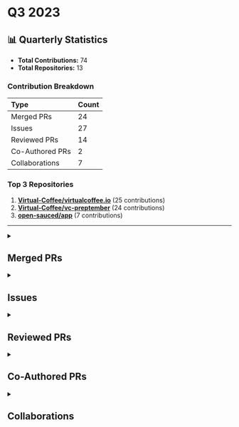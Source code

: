 # Q3 2023

## 📊 Quarterly Statistics

* **Total Contributions:** 74
* **Total Repositories:** 13

### Contribution Breakdown

| Type | Count |
| :--- | :--- |
| Merged PRs | 24 |
| Issues | 27 |
| Reviewed PRs | 14 |
| Co-Authored PRs | 2 |
| Collaborations | 7 |

### Top 3 Repositories

1. [**Virtual-Coffee/virtualcoffee.io**](https://github.com/Virtual-Coffee/virtualcoffee.io) (25 contributions)
2. [**Virtual-Coffee/vc-preptember**](https://github.com/Virtual-Coffee/vc-preptember) (24 contributions)
3. [**open-sauced/app**](https://github.com/open-sauced/app) (7 contributions)

---

<details>
 <summary><h2>Merged PRs</h2></summary>
<table style='width:100%; table-layout:fixed;'>
  <thead>
    <tr>
      <th style='width:5%;'>No.</th>
      <th style='width:20%;'>Project Name</th>
      <th style='width:30%;'>Title</th>
      <th style='width:15%;'>Created At</th>
      <th style='width:15%;'>Merged At</th>
      <th style='width:15%;'>Review Period</th>
    </tr>
  </thead>
  <tbody>
    <tr>
      <td>1.</td>
      <td>shesharpnl/knowledge-hub</td>
      <td><a href='https://github.com/shesharpnl/knowledge-hub/pull/10'>Update Contributing section in README</a></td>
      <td>2023-09-28</td>
      <td>2023-09-28</td>
      <td>1 days</td>
    </tr>
    <tr>
      <td>2.</td>
      <td>Virtual-Coffee/vc-preptember</td>
      <td><a href='https://github.com/Virtual-Coffee/vc-preptember/pull/27'>Fix links to OpenSauced docs and pizza-verse repos</a></td>
      <td>2023-09-28</td>
      <td>2023-09-28</td>
      <td>0 days</td>
    </tr>
    <tr>
      <td>3.</td>
      <td>shesharpnl/.github</td>
      <td><a href='https://github.com/shesharpnl/.github/pull/1'>Added `.github` folder</a></td>
      <td>2023-09-28</td>
      <td>2023-09-28</td>
      <td>0 days</td>
    </tr>
    <tr>
      <td>4.</td>
      <td>Virtual-Coffee/vc-preptember</td>
      <td><a href='https://github.com/Virtual-Coffee/vc-preptember/pull/21'>Add Forem to the repositories list</a></td>
      <td>2023-09-25</td>
      <td>2023-09-25</td>
      <td>0 days</td>
    </tr>
    <tr>
      <td>5.</td>
      <td>shesharpnl/knowledge-hub</td>
      <td><a href='https://github.com/shesharpnl/knowledge-hub/pull/9'>Add Contributing Guide</a></td>
      <td>2023-09-25</td>
      <td>2023-09-25</td>
      <td>0 days</td>
    </tr>
    <tr>
      <td>6.</td>
      <td>shesharpnl/knowledge-hub</td>
      <td><a href='https://github.com/shesharpnl/knowledge-hub/pull/8'>Move Resources to Their Own Files</a></td>
      <td>2023-09-25</td>
      <td>2023-09-25</td>
      <td>0 days</td>
    </tr>
    <tr>
      <td>7.</td>
      <td>Virtual-Coffee/virtualcoffee.io</td>
      <td><a href='https://github.com/Virtual-Coffee/virtualcoffee.io/pull/980'>Add September 2023 newsletter</a></td>
      <td>2023-09-07</td>
      <td>2023-09-20</td>
      <td>13 days</td>
    </tr>
    <tr>
      <td>8.</td>
      <td>OpenSource-Communities/guestbook</td>
      <td><a href='https://github.com/OpenSource-Communities/guestbook/pull/82'>feat: Update instructions in README</a></td>
      <td>2023-09-06</td>
      <td>2023-09-19</td>
      <td>13 days</td>
    </tr>
    <tr>
      <td>9.</td>
      <td>Virtual-Coffee/vc-preptember</td>
      <td><a href='https://github.com/Virtual-Coffee/vc-preptember/pull/15'>docs: Add Notes</a></td>
      <td>2023-09-18</td>
      <td>2023-09-18</td>
      <td>0 days</td>
    </tr>
    <tr>
      <td>10.</td>
      <td>Virtual-Coffee/vc-preptember</td>
      <td><a href='https://github.com/Virtual-Coffee/vc-preptember/pull/5'>Add BioDrop to the repositories list</a></td>
      <td>2023-09-08</td>
      <td>2023-09-08</td>
      <td>0 days</td>
    </tr>
    <tr>
      <td>11.</td>
      <td>Virtual-Coffee/virtualcoffee.io</td>
      <td><a href='https://github.com/Virtual-Coffee/virtualcoffee.io/pull/978'>Add September 2023 Monthly Challenge</a></td>
      <td>2023-09-04</td>
      <td>2023-09-05</td>
      <td>1 days</td>
    </tr>
    <tr>
      <td>12.</td>
      <td>Virtual-Coffee/vc-preptember</td>
      <td><a href='https://github.com/Virtual-Coffee/vc-preptember/pull/1'>Update repository</a></td>
      <td>2023-09-04</td>
      <td>2023-09-04</td>
      <td>0 days</td>
    </tr>
    <tr>
      <td>13.</td>
      <td>Virtual-Coffee/virtualcoffee.io</td>
      <td><a href='https://github.com/Virtual-Coffee/virtualcoffee.io/pull/973'>Fix broken links and typos in monthly challenges, September, and October challenge pages</a></td>
      <td>2023-08-28</td>
      <td>2023-08-29</td>
      <td>1 days</td>
    </tr>
    <tr>
      <td>14.</td>
      <td>Virtual-Coffee/virtualcoffee.io</td>
      <td><a href='https://github.com/Virtual-Coffee/virtualcoffee.io/pull/965'>Update a Slack channel's name and Sunday's Accountabilibuddies leader</a></td>
      <td>2023-08-18</td>
      <td>2023-08-24</td>
      <td>6 days</td>
    </tr>
    <tr>
      <td>15.</td>
      <td>Virtual-Coffee/virtualcoffee.io</td>
      <td><a href='https://github.com/Virtual-Coffee/virtualcoffee.io/pull/967'>Add the Coffee Host role and remove the Coffee Coordinator role</a></td>
      <td>2023-08-18</td>
      <td>2023-08-18</td>
      <td>0 days</td>
    </tr>
    <tr>
      <td>16.</td>
      <td>open-sauced/100-days-of-oss-template</td>
      <td><a href='https://github.com/open-sauced/100-days-of-oss-template/pull/8'>Add More Information to Use This Template in the README</a></td>
      <td>2023-07-30</td>
      <td>2023-08-14</td>
      <td>15 days</td>
    </tr>
    <tr>
      <td>17.</td>
      <td>Virtual-Coffee/virtualcoffee.io</td>
      <td><a href='https://github.com/Virtual-Coffee/virtualcoffee.io/pull/954'>Add August 2023 newsletter</a></td>
      <td>2023-08-02</td>
      <td>2023-08-03</td>
      <td>1 days</td>
    </tr>
    <tr>
      <td>18.</td>
      <td>Virtual-Coffee/virtualcoffee.io</td>
      <td><a href='https://github.com/Virtual-Coffee/virtualcoffee.io/pull/947'>Update Links in the README.md and CONTRIBUTING.md</a></td>
      <td>2023-07-28</td>
      <td>2023-08-03</td>
      <td>6 days</td>
    </tr>
    <tr>
      <td>19.</td>
      <td>Virtual-Coffee/virtualcoffee.io</td>
      <td><a href='https://github.com/Virtual-Coffee/virtualcoffee.io/pull/944'>Move Links from Titles to Content in Resources</a></td>
      <td>2023-07-27</td>
      <td>2023-08-03</td>
      <td>7 days</td>
    </tr>
    <tr>
      <td>20.</td>
      <td>Virtual-Coffee/virtualcoffee.io</td>
      <td><a href='https://github.com/Virtual-Coffee/virtualcoffee.io/pull/942'>Fix wording on how to receive invite</a></td>
      <td>2023-07-26</td>
      <td>2023-08-03</td>
      <td>8 days</td>
    </tr>
    <tr>
      <td>21.</td>
      <td>Virtual-Coffee/virtualcoffee.io</td>
      <td><a href='https://github.com/Virtual-Coffee/virtualcoffee.io/pull/952'>Update monthly challenge</a></td>
      <td>2023-07-31</td>
      <td>2023-08-01</td>
      <td>1 days</td>
    </tr>
    <tr>
      <td>22.</td>
      <td>Virtual-Coffee/virtualcoffee.io</td>
      <td><a href='https://github.com/Virtual-Coffee/virtualcoffee.io/pull/895'>Reorganize Virtual Coffee Resources</a></td>
      <td>2023-05-25</td>
      <td>2023-07-19</td>
      <td>55 days</td>
    </tr>
    <tr>
      <td>23.</td>
      <td>Virtual-Coffee/virtualcoffee.io</td>
      <td><a href='https://github.com/Virtual-Coffee/virtualcoffee.io/pull/931'>Add July 2023 newsletter</a></td>
      <td>2023-07-11</td>
      <td>2023-07-18</td>
      <td>8 days</td>
    </tr>
    <tr>
      <td>24.</td>
      <td>the-collab-lab/website</td>
      <td><a href='https://github.com/the-collab-lab/website/pull/76'>fix: typo of command to clone the repo with plain git command</a></td>
      <td>2023-07-03</td>
      <td>2023-07-03</td>
      <td>0 days</td>
    </tr>
  </tbody>
</table>
</details>

<details>
 <summary><h2>Issues</h2></summary>
<table style='width:100%; table-layout:fixed;'>
  <thead>
    <tr>
      <th style='width:5%;'>No.</th>
      <th style='width:25%;'>Project Name</th>
      <th style='width:35%;'>Title</th>
      <th style='width:15%;'>Created At</th>
      <th style='width:15%;'>Closed At</th>
      <th style='width:10%;'>Closing Period</th>
    </tr>
  </thead>
  <tbody>
    <tr>
      <td>1.</td>
      <td>open-sauced/app</td>
      <td><a href='https://github.com/open-sauced/app/issues/1764'>Bug: Highlight Card Overflow On Small Screen</a></td>
      <td>2023-09-28</td>
      <td>2023-10-03</td>
      <td>5 days</td>
    </tr>
    <tr>
      <td>2.</td>
      <td>Virtual-Coffee/virtualcoffee.io</td>
      <td><a href='https://github.com/Virtual-Coffee/virtualcoffee.io/issues/991'>Update Monthly Challenge — Oct 2023 </a></td>
      <td>2023-09-28</td>
      <td>2023-10-02</td>
      <td>4 days</td>
    </tr>
    <tr>
      <td>3.</td>
      <td>shesharpnl/knowledge-hub</td>
      <td><a href='https://github.com/shesharpnl/knowledge-hub/issues/7'>feat: Improve Documentation</a></td>
      <td>2023-09-24</td>
      <td>2023-10-02</td>
      <td>8 days</td>
    </tr>
    <tr>
      <td>4.</td>
      <td>Virtual-Coffee/vc-preptember</td>
      <td><a href='https://github.com/Virtual-Coffee/vc-preptember/issues/6'>docs: Add Preptember repo walkthrough video </a></td>
      <td>2023-09-12</td>
      <td>2023-09-14</td>
      <td>1 days</td>
    </tr>
    <tr>
      <td>5.</td>
      <td>Virtual-Coffee/virtualcoffee.io</td>
      <td><a href='https://github.com/Virtual-Coffee/virtualcoffee.io/issues/979'>Add September 2023 newsletter to the website</a></td>
      <td>2023-09-06</td>
      <td>2023-09-20</td>
      <td>14 days</td>
    </tr>
    <tr>
      <td>6.</td>
      <td>OpenSource-Communities/guestbook</td>
      <td><a href='https://github.com/OpenSource-Communities/guestbook/issues/81'>Feature: Steps to edit the `.all-contributorsrc` file</a></td>
      <td>2023-08-31</td>
      <td>2023-09-19</td>
      <td>19 days</td>
    </tr>
    <tr>
      <td>7.</td>
      <td>Virtual-Coffee/virtualcoffee.io</td>
      <td><a href='https://github.com/Virtual-Coffee/virtualcoffee.io/issues/969'>Fix broken links on the Monthly Challenges page</a></td>
      <td>2023-08-22</td>
      <td>2023-10-06</td>
      <td>45 days</td>
    </tr>
    <tr>
      <td>8.</td>
      <td>Virtual-Coffee/virtualcoffee.io</td>
      <td><a href='https://github.com/Virtual-Coffee/virtualcoffee.io/issues/964'>Update the Coffee Coordinator section in Paths to Leadership & Roles</a></td>
      <td>2023-08-16</td>
      <td>2023-08-18</td>
      <td>2 days</td>
    </tr>
    <tr>
      <td>9.</td>
      <td>Virtual-Coffee/virtualcoffee.io</td>
      <td><a href='https://github.com/Virtual-Coffee/virtualcoffee.io/issues/963'>Update Sunday's Accountabilibuddies leader</a></td>
      <td>2023-08-16</td>
      <td>2023-08-24</td>
      <td>8 days</td>
    </tr>
    <tr>
      <td>10.</td>
      <td>Virtual-Coffee/virtualcoffee.io</td>
      <td><a href='https://github.com/Virtual-Coffee/virtualcoffee.io/issues/962'>Update a Slack channel's name</a></td>
      <td>2023-08-16</td>
      <td>2023-08-24</td>
      <td>8 days</td>
    </tr>
    <tr>
      <td>11.</td>
      <td>open-sauced/app</td>
      <td><a href='https://github.com/open-sauced/app/issues/1530'>Bug: Left sidebar on highlights page is cut off on big screen</a></td>
      <td>2023-08-08</td>
      <td>2023-08-09</td>
      <td>0 days</td>
    </tr>
    <tr>
      <td>12.</td>
      <td>open-sauced/app</td>
      <td><a href='https://github.com/open-sauced/app/issues/1529'>Bug: Avatar is either not shown or is not the user</a></td>
      <td>2023-08-08</td>
      <td>2023-08-15</td>
      <td>7 days</td>
    </tr>
    <tr>
      <td>13.</td>
      <td>open-sauced/app</td>
      <td><a href='https://github.com/open-sauced/app/issues/1528'>Bug: Calendar cut off when adding highlight, moving up and down when editing highlight</a></td>
      <td>2023-08-08</td>
      <td>2023-10-13</td>
      <td>66 days</td>
    </tr>
    <tr>
      <td>14.</td>
      <td>open-sauced/community</td>
      <td><a href='https://github.com/open-sauced/community/issues/21'>Feature: Order the highlights based on the selected date</a></td>
      <td>2023-08-08</td>
      <td>2023-08-14</td>
      <td>6 days</td>
    </tr>
    <tr>
      <td>15.</td>
      <td>Virtual-Coffee/virtualcoffee.io</td>
      <td><a href='https://github.com/Virtual-Coffee/virtualcoffee.io/issues/953'>Add August 2023 newsletter to the website</a></td>
      <td>2023-08-02</td>
      <td>2023-08-03</td>
      <td>1 days</td>
    </tr>
    <tr>
      <td>16.</td>
      <td>Virtual-Coffee/virtualcoffee.io</td>
      <td><a href='https://github.com/Virtual-Coffee/virtualcoffee.io/issues/951'>Update Monthly Challenge</a></td>
      <td>2023-07-30</td>
      <td>2023-08-01</td>
      <td>2 days</td>
    </tr>
    <tr>
      <td>17.</td>
      <td>open-sauced/100-days-of-oss-template</td>
      <td><a href='https://github.com/open-sauced/100-days-of-oss-template/issues/7'>Feature: Clarification on How To Create Progress Journals</a></td>
      <td>2023-07-28</td>
      <td>2023-08-14</td>
      <td>17 days</td>
    </tr>
    <tr>
      <td>18.</td>
      <td>Virtual-Coffee/virtualcoffee.io</td>
      <td><a href='https://github.com/Virtual-Coffee/virtualcoffee.io/issues/946'>Fix Links in the README.md and CONTRIBUTING.md</a></td>
      <td>2023-07-28</td>
      <td>2023-08-03</td>
      <td>6 days</td>
    </tr>
    <tr>
      <td>19.</td>
      <td>Virtual-Coffee/virtualcoffee.io</td>
      <td><a href='https://github.com/Virtual-Coffee/virtualcoffee.io/issues/943'>Move links from the titles to content in resources</a></td>
      <td>2023-07-27</td>
      <td>2023-08-03</td>
      <td>7 days</td>
    </tr>
    <tr>
      <td>20.</td>
      <td>open-sauced/app</td>
      <td><a href='https://github.com/open-sauced/app/issues/1441'>Feature: Subscription Dashboard for Paid User</a></td>
      <td>2023-07-27</td>
      <td>N/A</td>
      <td>Open</td>
    </tr>
    <tr>
      <td>21.</td>
      <td>Virtual-Coffee/podcast-transcripts</td>
      <td><a href='https://github.com/Virtual-Coffee/podcast-transcripts/issues/104'>Improve episode transcription Season 8 Episode 5</a></td>
      <td>2023-07-18</td>
      <td>2023-10-09</td>
      <td>83 days</td>
    </tr>
    <tr>
      <td>22.</td>
      <td>Virtual-Coffee/podcast-transcripts</td>
      <td><a href='https://github.com/Virtual-Coffee/podcast-transcripts/issues/103'>Improve previous edited episodes to follow new guidelines</a></td>
      <td>2023-07-13</td>
      <td>N/A</td>
      <td>Open</td>
    </tr>
    <tr>
      <td>23.</td>
      <td>Virtual-Coffee/virtualcoffee.io</td>
      <td><a href='https://github.com/Virtual-Coffee/virtualcoffee.io/issues/930'>Add July 2023 newsletter to the website</a></td>
      <td>2023-07-11</td>
      <td>2023-07-18</td>
      <td>8 days</td>
    </tr>
    <tr>
      <td>24.</td>
      <td>forem/forem</td>
      <td><a href='https://github.com/forem/forem/issues/19689'>Cannot Sign In to CodeNewbie with Twitter</a></td>
      <td>2023-07-05</td>
      <td>N/A</td>
      <td>Open</td>
    </tr>
    <tr>
      <td>25.</td>
      <td>AccessibleForAll/Support</td>
      <td><a href='https://github.com/AccessibleForAll/Support/issues/499'>Please invite me to the GitHub Community Organization</a></td>
      <td>2023-07-05</td>
      <td>2023-07-05</td>
      <td>0 days</td>
    </tr>
    <tr>
      <td>26.</td>
      <td>Virtual-Coffee/VC-Community-Docs</td>
      <td><a href='https://github.com/Virtual-Coffee/VC-Community-Docs/issues/320'>Update Leaders and Frequency sections in coffee-table-groups.md</a></td>
      <td>2023-07-04</td>
      <td>2023-10-20</td>
      <td>108 days</td>
    </tr>
    <tr>
      <td>27.</td>
      <td>the-collab-lab/website</td>
      <td><a href='https://github.com/the-collab-lab/website/issues/75'>Mistake in repo clone command with plain Git command</a></td>
      <td>2023-07-03</td>
      <td>2023-07-03</td>
      <td>0 days</td>
    </tr>
  </tbody>
</table>
</details>

<details>
 <summary><h2>Reviewed PRs</h2></summary>
<table style='width:100%; table-layout:fixed;'>
  <thead>
    <tr>
      <th style='width:5%;'>No.</th>
      <th style='width:20%;'>Project Name</th>
      <th style='width:28%;'>Title</th>
      <th style='width:10%;'>Created At</th>
      <th style='width:15%;'>My First Review</th>
      <th style='width:10%;'>My First Review Period</th>
      <th style='width:14%;'>Last Update / Status</th>
    </tr>
  </thead>
  <tbody>
    <tr>
      <td>1.</td>
      <td>Virtual-Coffee/vc-preptember</td>
      <td><a href='https://github.com/Virtual-Coffee/vc-preptember/pull/29'>Add David to Preptember participants, David S on slack</a></td>
      <td>2023-09-30</td>
      <td>2023-09-30</td>
      <td>0 days</td>
      <td>2023-09-30<br><strong>MERGED</strong></td>
    </tr>
    <tr>
      <td>2.</td>
      <td>Virtual-Coffee/vc-preptember</td>
      <td><a href='https://github.com/Virtual-Coffee/vc-preptember/pull/26'>Added My Profile</a></td>
      <td>2023-09-27</td>
      <td>2023-09-29</td>
      <td>2 days</td>
      <td>2023-09-29<br><strong>MERGED</strong></td>
    </tr>
    <tr>
      <td>3.</td>
      <td>Virtual-Coffee/vc-preptember</td>
      <td><a href='https://github.com/Virtual-Coffee/vc-preptember/pull/24'>Added memory-game to repositories list</a></td>
      <td>2023-09-26</td>
      <td>2023-09-27</td>
      <td>1 days</td>
      <td>2023-09-27<br><strong>MERGED</strong></td>
    </tr>
    <tr>
      <td>4.</td>
      <td>Virtual-Coffee/vc-preptember</td>
      <td><a href='https://github.com/Virtual-Coffee/vc-preptember/pull/17'>Adds Ross and Hacktoberfest HOWTO</a></td>
      <td>2023-09-23</td>
      <td>2023-09-27</td>
      <td>4 days</td>
      <td>2023-09-27<br><strong>MERGED</strong></td>
    </tr>
    <tr>
      <td>5.</td>
      <td>Virtual-Coffee/vc-preptember</td>
      <td><a href='https://github.com/Virtual-Coffee/vc-preptember/pull/25'>Add Christina as a Preptember participant</a></td>
      <td>2023-09-27</td>
      <td>2023-09-27</td>
      <td>0 days</td>
      <td>2023-09-27<br><strong>MERGED</strong></td>
    </tr>
    <tr>
      <td>6.</td>
      <td>Virtual-Coffee/vc-preptember</td>
      <td><a href='https://github.com/Virtual-Coffee/vc-preptember/pull/20'>Added cris crawford</a></td>
      <td>2023-09-24</td>
      <td>2023-09-25</td>
      <td>1 days</td>
      <td>2023-09-26<br><strong>MERGED</strong></td>
    </tr>
    <tr>
      <td>7.</td>
      <td>Virtual-Coffee/vc-preptember</td>
      <td><a href='https://github.com/Virtual-Coffee/vc-preptember/pull/23'>Add Tammy M to Preptember participants</a></td>
      <td>2023-09-25</td>
      <td>2023-09-26</td>
      <td>0 days</td>
      <td>2023-09-26<br><strong>MERGED</strong></td>
    </tr>
    <tr>
      <td>8.</td>
      <td>Virtual-Coffee/vc-preptember</td>
      <td><a href='https://github.com/Virtual-Coffee/vc-preptember/pull/14'>Add Teri to Preptember participants</a></td>
      <td>2023-09-17</td>
      <td>2023-09-18</td>
      <td>1 days</td>
      <td>2023-09-25<br><strong>MERGED</strong></td>
    </tr>
    <tr>
      <td>9.</td>
      <td>Virtual-Coffee/vc-preptember</td>
      <td><a href='https://github.com/Virtual-Coffee/vc-preptember/pull/11'>feat: add BekahHW to participants and repos to opt in</a></td>
      <td>2023-09-14</td>
      <td>2023-09-20</td>
      <td>6 days</td>
      <td>2023-09-20<br><strong>MERGED</strong></td>
    </tr>
    <tr>
      <td>10.</td>
      <td>Virtual-Coffee/vc-preptember</td>
      <td><a href='https://github.com/Virtual-Coffee/vc-preptember/pull/12'>Update repositories-list.md</a></td>
      <td>2023-09-15</td>
      <td>2023-09-15</td>
      <td>0 days</td>
      <td>2023-09-15<br><strong>MERGED</strong></td>
    </tr>
    <tr>
      <td>11.</td>
      <td>Virtual-Coffee/vc-preptember</td>
      <td><a href='https://github.com/Virtual-Coffee/vc-preptember/pull/9'>docs: Add Preptember repo walkthrough video</a></td>
      <td>2023-09-13</td>
      <td>2023-09-14</td>
      <td>1 days</td>
      <td>2023-09-14<br><strong>MERGED</strong></td>
    </tr>
    <tr>
      <td>12.</td>
      <td>Virtual-Coffee/vc-preptember</td>
      <td><a href='https://github.com/Virtual-Coffee/vc-preptember/pull/4'>docs: adding fcc developer quiz site to repositories-list</a></td>
      <td>2023-09-07</td>
      <td>2023-09-08</td>
      <td>1 days</td>
      <td>2023-09-08<br><strong>MERGED</strong></td>
    </tr>
    <tr>
      <td>13.</td>
      <td>Virtual-Coffee/vc-preptember</td>
      <td><a href='https://github.com/Virtual-Coffee/vc-preptember/pull/3'>Revised grammar for PR template</a></td>
      <td>2023-09-06</td>
      <td>2023-09-06</td>
      <td>0 days</td>
      <td>2023-09-06<br><strong>MERGED</strong></td>
    </tr>
    <tr>
      <td>14.</td>
      <td>Virtual-Coffee/vc-preptember</td>
      <td><a href='https://github.com/Virtual-Coffee/vc-preptember/pull/2'>Add Dominic to Preptember participants</a></td>
      <td>2023-09-06</td>
      <td>2023-09-06</td>
      <td>0 days</td>
      <td>2023-09-06<br><strong>MERGED</strong></td>
    </tr>
  </tbody>
</table>
</details>

<details>
 <summary><h2>Co-Authored PRs</h2></summary>
<table style='width:100%; table-layout:fixed;'>
  <thead>
    <tr>
      <th style='width:5%;'>No.</th>
      <th style='width:15%;'>Project Name</th>
      <th style='width:25%;'>Title</th>
      <th style='width:10%;'>Created At</th>
      <th style='width:12%;'>My First Commit</th>
      <th style='width:13%;'>My First Commit Period</th>
      <th style='width:20%;'>Last Update / Status</th>
    </tr>
  </thead>
  <tbody>
    <tr>
      <td>1.</td>
      <td>Virtual-Coffee/vc-preptember</td>
      <td><a href='https://github.com/Virtual-Coffee/vc-preptember/pull/26'>Added My Profile</a></td>
      <td>2023-09-27</td>
      <td>2023-09-29</td>
      <td>2 days</td>
      <td>2023-09-29<br><strong>MERGED</strong></td>
    </tr>
    <tr>
      <td>2.</td>
      <td>Virtual-Coffee/vc-preptember</td>
      <td><a href='https://github.com/Virtual-Coffee/vc-preptember/pull/25'>Add Christina as a Preptember participant</a></td>
      <td>2023-09-27</td>
      <td>2023-09-27</td>
      <td>0 day</td>
      <td>2023-09-27<br><strong>MERGED</strong></td>
    </tr>
  </tbody>
</table>
</details>

<details>
 <summary><h2>Collaborations</h2></summary>
<table style='width:100%; table-layout:fixed;'>
  <thead>
    <tr>
      <th style='width:5%;'>No.</th>
      <th style='width:30%;'>Project Name</th>
      <th style='width:35%;'>Title</th>
      <th style='width:15%;'>Created At</th>
      <th style='width:15%;'>Commented At</th>
    </tr>
  </thead>
  <tbody>
    <tr>
      <td>1.</td>
      <td>Virtual-Coffee/vc-preptember</td>
      <td><a href='https://github.com/Virtual-Coffee/vc-preptember/pull/13'>Add Ignyita to Preptember participants</a></td>
      <td>2023-09-16</td>
      <td>2023-09-18</td>
    </tr>
    <tr>
      <td>2.</td>
      <td>Virtual-Coffee/vc-preptember</td>
      <td><a href='https://github.com/Virtual-Coffee/vc-preptember/pull/8'>Add Michael to Preptember participants</a></td>
      <td>2023-09-13</td>
      <td>2023-09-14</td>
    </tr>
    <tr>
      <td>3.</td>
      <td>open-sauced/app</td>
      <td><a href='https://github.com/open-sauced/app/issues/56'>[Front-End] Implement Dark Mode</a></td>
      <td>2022-07-12</td>
      <td>2023-09-02</td>
    </tr>
    <tr>
      <td>4.</td>
      <td>OpenSource-Communities/guestbook</td>
      <td><a href='https://github.com/OpenSource-Communities/guestbook/issues/79'>Feature: Translate guestbook directions into other languages</a></td>
      <td>2023-08-18</td>
      <td>2023-09-01</td>
    </tr>
    <tr>
      <td>5.</td>
      <td>open-sauced/app</td>
      <td><a href='https://github.com/open-sauced/app/pull/1147'>feat: add dark mode</a></td>
      <td>2023-05-07</td>
      <td>2023-08-28</td>
    </tr>
    <tr>
      <td>6.</td>
      <td>Virtual-Coffee/virtualcoffee.io</td>
      <td><a href='https://github.com/Virtual-Coffee/virtualcoffee.io/issues/945'>Add 301 redirects for content that has been relocated</a></td>
      <td>2023-07-27</td>
      <td>2023-08-02</td>
    </tr>
    <tr>
      <td>7.</td>
      <td>Virtual-Coffee/virtualcoffee.io</td>
      <td><a href='https://github.com/Virtual-Coffee/virtualcoffee.io/issues/940'>Update how to receive invite language</a></td>
      <td>2023-07-23</td>
      <td>2023-07-25</td>
    </tr>
  </tbody>
</table>
</details>

